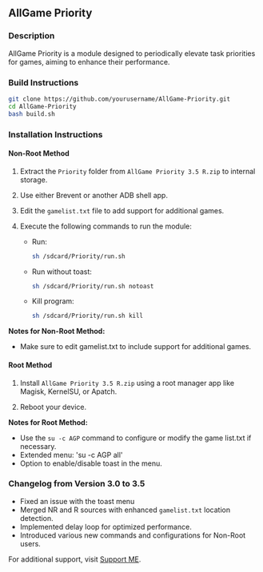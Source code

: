 ## AllGame Priority

### Description
AllGame Priority is a module designed to periodically elevate task priorities for games, aiming to enhance their performance.

### Build Instructions

```sh
git clone https://github.com/yourusername/AllGame-Priority.git
cd AllGame-Priority
bash build.sh
```

### Installation Instructions

#### Non-Root Method

1. Extract the `Priority` folder from `AllGame Priority 3.5 R.zip` to internal storage.
   
2. Use either Brevent or another ADB shell app.
   
3. Edit the `gamelist.txt` file to add support for additional games.
   
4. Execute the following commands to run the module:
   - Run:
     ```sh
     sh /sdcard/Priority/run.sh
     ```
   - Run without toast:
     ```sh
     sh /sdcard/Priority/run.sh notoast
     ```
   - Kill program:
     ```sh
     sh /sdcard/Priority/run.sh kill
     ```

**Notes for Non-Root Method:**
- Make sure to edit gamelist.txt to include support for additional games.

#### Root Method

1. Install `AllGame Priority 3.5 R.zip` using a root manager app like Magisk, KernelSU, or Apatch.
   
2. Reboot your device.

**Notes for Root Method:**
- Use the `su -c AGP` command to configure or modify the game list.txt if necessary.
- Extended menu: 'su -c AGP all'
- Option to enable/disable toast in the menu.

### Changelog from Version 3.0 to 3.5

- Fixed an issue with the toast menu
- Merged NR and R sources with enhanced `gamelist.txt` location detection.
- Implemented delay loop for optimized performance.
- Introduced various new commands and configurations for Non-Root users.

For additional support, visit [Support ME](https://t.me/RiOpSo/2848).